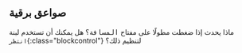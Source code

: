 ## صواعق برقية

ماذا يحدث إذا ضغطت مطولًا على مفتاح <kbd>المسافة</kbd>؟ هل يمكنك أن تستخدم لبنة `انتظر`{:class="blockcontrol"} لتنظيم ذلك؟